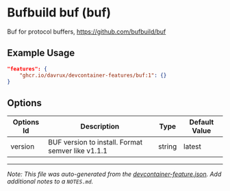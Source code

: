 
# Bufbuild buf (buf)

Buf for protocol buffers, https://github.com/bufbuild/buf

## Example Usage

```json
"features": {
    "ghcr.io/davrux/devcontainer-features/buf:1": {}
}
```

## Options

| Options Id | Description | Type | Default Value |
|-----|-----|-----|-----|
| version | BUF version to install. Format semver like v1.1.1 | string | latest |



---

_Note: This file was auto-generated from the [devcontainer-feature.json](https://github.com/davrux/devcontainer-features/blob/main/src/buf/devcontainer-feature.json).  Add additional notes to a `NOTES.md`._
